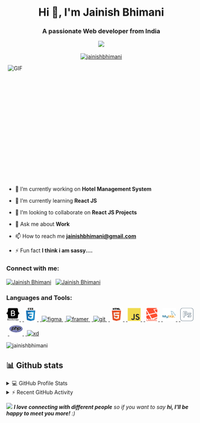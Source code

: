 <h1 align="center">Hi 👋, I'm Jainish Bhimani</h1>
<h3 align="center">A passionate Web developer from India</h3>
<p align="center">
  <a href="https://github.com/DenverCoder1/readme-typing-svg"><img src="https://readme-typing-svg.herokuapp.com/?lines=Full-stack%20web%20and%20app%20developer;Self-taught%20UI%2FUX%20Designer;2%2B%20years%20of%20coding%20experience;Always%20learning%20new%20things&center=true&width=380&height=45"></a>
</p>


<p align="center"> <a href="https://github.com/ryo-ma/github-profile-trophy"><img src="https://github-profile-trophy.vercel.app/?username=jainishbhimani&margin-w=5&margin-h=5&column=7" alt="jainishbhimani" /></a> </p>
<img align="right" alt="GIF" src="https://github.com/abhisheknaiidu/abhisheknaiidu/blob/master/code.gif?raw=true" width="500" height="320" />

- 🔭 I’m currently working on **Hotel Management System**

- 🌱 I’m currently learning **React JS**

- 👯 I’m looking to collaborate on **React JS Projects**

- 💬 Ask me about **Work**

- 📫 How to reach me **jainishbhimani@gmail.com**

- ⚡ Fun fact **I think i am sassy....**

<h3 align="left">Connect with me:</h3>
<p align="left">
<!-- <a href="https://twitter.com/divyarajsinhr18" target="blank"><img align="center" src="https://raw.githubusercontent.com/rahuldkjain/github-profile-readme-generator/master/src/images/icons/Social/twitter.svg" alt="divyarajsinhr18" height="35" width="40" /></a> -->
<a href="https://linkedin.com/in/jainish-bhimani-a77125202" target="blank"><img align="center" src="https://raw.githubusercontent.com/rahuldkjain/github-profile-readme-generator/master/src/images/icons/Social/linked-in-alt.svg" alt="Jainish Bhimani" height="35" width="35" /></a> &nbsp;
<a href="https://instagram.com/jainish_bhimani" target="blank"><img align="center" src="https://raw.githubusercontent.com/rahuldkjain/github-profile-readme-generator/master/src/images/icons/Social/instagram.svg" alt="Jainish Bhimani" height="35" width="35" /></a>
</p>

<h3 align="left">Languages and Tools:</h3>
<p align="left"> <a href="https://getbootstrap.com" target="_blank"> <img src="https://raw.githubusercontent.com/devicons/devicon/master/icons/bootstrap/bootstrap-plain-wordmark.svg" alt="bootstrap" width="35" height="35"/> </a>&nbsp;<a href="https://www.w3schools.com/css/" target="_blank"> <img src="https://raw.githubusercontent.com/devicons/devicon/master/icons/css3/css3-original-wordmark.svg" alt="css3" width="35" height="35"/> </a>&nbsp;<a href="https://www.figma.com/" target="_blank"> <img src="https://www.vectorlogo.zone/logos/figma/figma-icon.svg" alt="figma" width="35" height="35"/> </a>&nbsp;<a href="https://www.framer.com/" target="_blank"> <img src="https://www.vectorlogo.zone/logos/framer/framer-icon.svg" alt="framer" width="35" height="35"/> </a>&nbsp;<a href="https://git-scm.com/" target="_blank"> <img src="https://www.vectorlogo.zone/logos/git-scm/git-scm-icon.svg" alt="git" width="35" height="35"/> </a>&nbsp;<a href="https://www.w3.org/html/" target="_blank"> <img src="https://raw.githubusercontent.com/devicons/devicon/master/icons/html5/html5-original-wordmark.svg" alt="html5" width="35" height="35"/> </a>&nbsp;<a href="https://developer.mozilla.org/en-US/docs/Web/JavaScript" target="_blank"> <img src="https://raw.githubusercontent.com/devicons/devicon/master/icons/javascript/javascript-original.svg" alt="javascript" width="35" height="35"/> </a>&nbsp;<a href="https://laravel.com/" target="_blank"> <img src="https://raw.githubusercontent.com/devicons/devicon/master/icons/laravel/laravel-plain-wordmark.svg" alt="laravel" width="35" height="35"/> </a>&nbsp;<a href="https://www.mysql.com/" target="_blank"> <img src="https://raw.githubusercontent.com/devicons/devicon/master/icons/mysql/mysql-original-wordmark.svg" alt="mysql" width="35" height="35"/> </a>&nbsp;<a href="https://www.photoshop.com/en" target="_blank"> <img src="https://raw.githubusercontent.com/devicons/devicon/master/icons/photoshop/photoshop-line.svg" alt="photoshop" width="35" height="35"/> </a>&nbsp;<a href="https://www.php.net" target="_blank"> <img src="https://raw.githubusercontent.com/devicons/devicon/master/icons/php/php-original.svg" alt="php" width="35" height="35"/> </a>&nbsp;<a href="https://www.adobe.com/products/xd.html" target="_blank"> <img src="https://cdn.worldvectorlogo.com/logos/adobe-xd.svg" alt="xd" width="35" height="35"/> </a> </p>
<!-- <p><img align="center" src="https://github-readme-stats.vercel.app/api/top-langs?username=jainishbhimani&show_icons=true&locale=en&layout=compact" alt="jainishbhimani" /></p> -->

<p><img align="center" src="https://github-readme-streak-stats.herokuapp.com/?user=jainishbhimani&" alt="jainishbhimani" /></p>

## 📊 Github stats

<!-- https://github.com/anuraghazra/github-readme-stats -->
<details> 
  <summary>💻 GitHub Profile Stats</summary>
  <br/>
    <a href="https://github.com/jainishbhimani/github-readme-stats"><img alt="jainishbhimani's Github Stats" src="https://denvercoder1-github-readme-stats.vercel.app/api/?username=jainishbhimani&show_icons=true&count_private=true&theme=react&hide_border=true&bg_color=1F222E&title_color=F85D7F&icon_color=F8D866" height="192px"/></a>
  <br/>
  <b>Note:</b> Top languages is only a metric of the languages my public code consists of and doesn't reflect experience or skill level.
</details>
<details>
  <summary>⚡ Recent GitHub Activity</summary>
  <br/>

<!-- https://github.com/ashutosh00710/github-readme-activity-graph -->
<a href="https://github.com/ashutosh00710/github-readme-activity-graph"><img alt="jainishbhimani's Activity Graph" src="https://activity-graph.herokuapp.com/graph?username=jainishbhimani&bg_color=1F222E&color=F8D866&line=F85D7F&point=FFFFFF&hide_border=true" /></a>
</details>
  
  
<!-- <details>
  <summary> 📊 This week I spent my time on</summary>

![Wwakatime stats](https://github-readme-stats-taupe-two.vercel.app/api/wakatime?username=jainishbhimani&hide_title=true&hide_border=true&langs_count=5)
</details>

<details>
  <summary><b>📈&nbsp;&nbsp;Language&nbsp;/&nbsp;Framework stats</b></summary>
  <br/>
<!--   <a href='https://profile.codersrank.io/user/jainishbhimani/'> -->
<!--   <img src='http://cr-skills-chart-widget.azurewebsites.net/api/api?username=jainishbhimani&padding=30&skills=angular,batchfile,c,C%23,coffeescript,dart,go,html,json,java,javascript,less,mysql,php,pandas,perl,python,reactjs,scss,shell,svelte,swift,typescript,vue'>
  </a> -->

<!-- </details> --> 

<img src="https://media.giphy.com/media/LnQjpWaON8nhr21vNW/giphy.gif" width="60"> <em><b>I love connecting with different people</b> so if you want to say <b>hi, I'll be happy to meet you more!</b> :)</em> 

